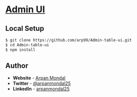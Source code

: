 # [Admin UI](https://admin-ui-arpan.netlify.app/)

## **Local Setup**

```bash
$ git clone https://github.com/arp99/Admin-table-ui.git
$ cd Admin-table-ui
$ npm install
```

## **Author**

- **Website** - [Arpan Mondal](https://arpanmondal.vercel.app/)
- **Twitter** - [@arpanmondal25](https://twitter.com/arpanmondal25)
- **LinkedIn** - [arpanmondal25](https://www.linkedin.com/in/arpanmondal25)